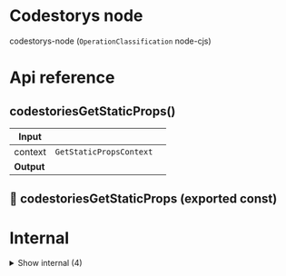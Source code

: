 # Codestorys node

codestorys-node (`OperationClassification` node-cjs)



# Api reference

## codestoriesGetStaticProps()

| Input      |    |    |
| ---------- | -- | -- |
| context | `GetStaticPropsContext` |  |
| **Output** |    |    |



## 📄 codestoriesGetStaticProps (exported const)

# Internal

<details><summary>Show internal (4)</summary>
    
  # codestoriesGetPages()




| Input      |    |    |
| ---------- | -- | -- |
| config (optional) | { manualProjectRoot?: string, <br /> } |  |
| **Output** |    |    |



## codestoriesGetStaticPaths()

Function that tells Next.js what the pages are that need to be statically generated


| Input      |    |    |
| ---------- | -- | -- |
| context | `GetStaticPathsContext` |  |
| **Output** |    |    |



## 📄 codestoriesGetPages (exported const)

## 📄 codestoriesGetStaticPaths (exported const)

Function that tells Next.js what the pages are that need to be statically generated
  </details>

